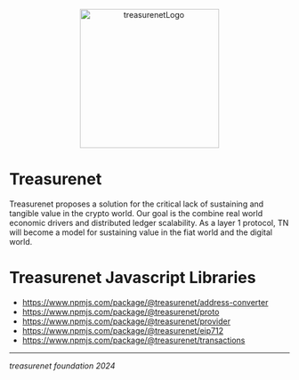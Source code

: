 <p align="center">
  <a href="https://treasurenet.io">
    <img alt="treasurenetLogo" src="https://raw.githubusercontent.com/treasurenetprotocol/docs/feature/1.0.3/static/img/logo_tn_github.png" width="250" />
  </a>
</p>

# Treasurenet

Treasurenet proposes a solution for the critical lack of sustaining and tangible value in the crypto world. Our goal is the combine real world economic drivers and distributed ledger scalability. As a layer 1 protocol, TN will become a model for sustaining value in the fiat world and the digital world.

# Treasurenet Javascript Libraries

- https://www.npmjs.com/package/@treasurenet/address-converter
- https://www.npmjs.com/package/@treasurenet/proto
- https://www.npmjs.com/package/@treasurenet/provider
- https://www.npmjs.com/package/@treasurenet/eip712
- https://www.npmjs.com/package/@treasurenet/transactions

-----
_treasurenet foundation 2024_
